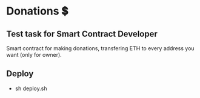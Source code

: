 # Donations :heavy_dollar_sign:
## Test task for Smart Contract Developer 
Smart contract for making donations, transfering ETH to every address you want (only for owner).

## Deploy
- sh deploy.sh
